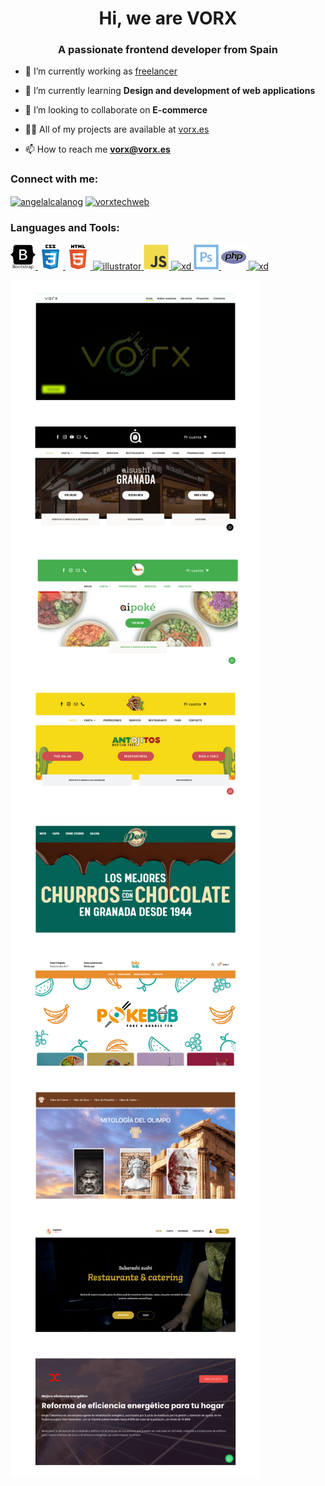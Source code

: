 <h1 align="center">Hi, we are VORX</h1>
<h3 align="center">A passionate frontend developer from Spain</h3>

- 🔭 I’m currently working as [freelancer](vorx.es)

- 🌱 I’m currently learning **Design and development of web applications**

- 👯 I’m looking to collaborate on **E-commerce**

- 👨‍💻 All of my projects are available at [vorx.es](vorx.es)

- 📫 How to reach me **vorx@vorx.es**

<h3 align="left">Connect with me:</h3>
<p align="left">
<a href="https://linkedin.com/in/angelalcalanog" target="blank"><img align="center" src="https://raw.githubusercontent.com/rahuldkjain/github-profile-readme-generator/master/src/images/icons/Social/linked-in-alt.svg" alt="angelalcalanog" height="30" width="40" /></a>
<a href="https://instagram.com/vorxtechweb" target="blank"><img align="center" src="https://raw.githubusercontent.com/rahuldkjain/github-profile-readme-generator/master/src/images/icons/Social/instagram.svg" alt="vorxtechweb" height="30" width="40" /></a>
</p>

<h3 align="left">Languages and Tools:</h3>
<p align="left"> <a href="https://getbootstrap.com" target="_blank" rel="noreferrer"> <img src="https://raw.githubusercontent.com/devicons/devicon/master/icons/bootstrap/bootstrap-plain-wordmark.svg" alt="bootstrap" width="40" height="40"/> </a> <a href="https://www.w3schools.com/css/" target="_blank" rel="noreferrer"> <img src="https://raw.githubusercontent.com/devicons/devicon/master/icons/css3/css3-original-wordmark.svg" alt="css3" width="40" height="40"/> </a> <a href="https://www.w3.org/html/" target="_blank" rel="noreferrer"> <img src="https://raw.githubusercontent.com/devicons/devicon/master/icons/html5/html5-original-wordmark.svg" alt="html5" width="40" height="40"/> </a> <a href="https://www.adobe.com/in/products/illustrator.html" target="_blank" rel="noreferrer"> <img src="https://www.vectorlogo.zone/logos/adobe_illustrator/adobe_illustrator-icon.svg" alt="illustrator" width="40" height="40"/> </a> <a href="https://developer.mozilla.org/en-US/docs/Web/JavaScript" target="_blank" rel="noreferrer"> <img src="https://raw.githubusercontent.com/devicons/devicon/master/icons/javascript/javascript-original.svg" alt="javascript" width="40" height="40"/> </a> <a href="https://www.wordpress.com" target="_blank" rel="noreferrer"> <img src="PORTFOLIO/wordpress.png" alt="xd" width="40" height="40"/> </a> <a href="https://www.photoshop.com/en" target="_blank" rel="noreferrer"> <img src="https://raw.githubusercontent.com/devicons/devicon/master/icons/photoshop/photoshop-line.svg" alt="photoshop" width="40" height="40"/> </a> <a href="https://www.php.net" target="_blank" rel="noreferrer"> <img src="https://raw.githubusercontent.com/devicons/devicon/master/icons/php/php-original.svg" alt="php" width="40" height="40"/> </a> <a href="https://www.adobe.com/products/xd.html" target="_blank" rel="noreferrer"> <img src="https://cdn.worldvectorlogo.com/logos/adobe-xd.svg" alt="xd" width="40" height="40"/> </a> </p>


<a href="https://vorx.es" target="blank"><img align="center" src="PORTFOLIO/vorx.png" alt="vorxtechweb" width="400" height="213"/></a> 
<a href="https://www.granada.aisushi.es" target="blank"><img align="center" src="PORTFOLIO/aisushi.png" alt="Aisushi" width="400" height="213"/></a>
<a href="https://www.granada.aipoke.es" target="blank"><img align="center" src="PORTFOLIO/aipoke.png" alt="Aipoke" width="400" height="213"/></a>
<a href="https://antojitos.es" target="blank"><img align="center" src="PORTFOLIO/antojitos.png" alt="Antojitos" width="400" height="213"/></a>
<a href="https://churreria.vorx.es" target="blank"><img align="center" src="PORTFOLIO/churreria.png" alt="Churreria Desi" width="400" height="213"/></a>
<a href="https://pokebub.vorx.es" target="blank"><img align="center" src="PORTFOLIO/pokebub.png" alt="Pokebub" width="400" height="213"/></a>
<a href="" target="blank"><img align="center" src="PORTFOLIO/mitologia.png" alt="Mitología" width="400" height="213"/></a>
<a href="subarashisushi.es" target="blank"><img align="center" src="PORTFOLIO/subarashi.png" alt="Subarashi" width="400" height="213"/></a>
<a href="eficienciaenergeticaviviendas.es" target="blank"><img align="center" src="PORTFOLIO/tektodomo.png" alt="Grupo Tektodomo" width="400" height="213"/></a>
